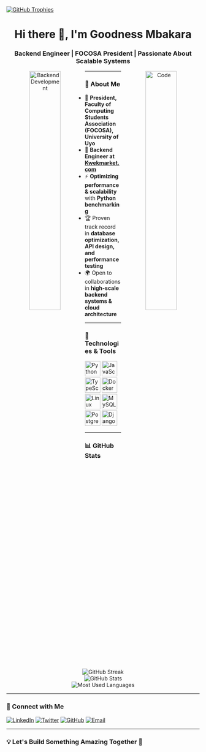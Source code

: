<!-- ![MasterHead](https://img.freepik.com/free-vector/application-development-banner_1325-399.jpg?w=1200) -->
<a href="https://github.com/Goodnessmbakara" target="_blank">
  <img src="https://github-profile-trophy.vercel.app/?username=Goodnessmbakara&theme=gruvbox&margin-w=15&no-bg=true&no-frame=true" alt="GitHub Trophies"/>
</a>

<h1 align="center">Hi there 👋, I'm Goodness Mbakara</h1>
<h3 align="center">Backend Engineer | FOCOSA President | Passionate About Scalable Systems</h3>

<p align="center">
 <img align="left" alt="Backend Development" width="40%" src="https://cdn.dribbble.com/users/1162077/screenshots/3848914/programmer.gif">
 <img align="right" alt="Code" width="40%" src="https://cdn.dribbble.com/users/1059583/screenshots/4171367/coding-freak.gif">
</p>

---

### 🚀 About Me
- 🎯 **President, Faculty of Computing Students Association (FOCOSA), University of Uyo**  
- 💼 **Backend Engineer at [Kwekmarket.com](https://kwekmarket.com)**  
- ⚡ **Optimizing performance & scalability** with **Python benchmarking**  
- 🏆 Proven track record in **database optimization, API design, and performance testing**  
- 🌍 Open to collaborations in **high-scale backend systems & cloud architecture**  

---

### 🔧 Technologies & Tools
<p align="left">
  <img src="https://cdn.jsdelivr.net/gh/devicons/devicon/icons/python/python-original.svg" height="40" alt="Python"/>
  <img src="https://cdn.jsdelivr.net/gh/devicons/devicon/icons/javascript/javascript-original.svg" height="40" alt="JavaScript"/>
  <img src="https://cdn.jsdelivr.net/gh/devicons/devicon/icons/typescript/typescript-original.svg" height="40" alt="TypeScript"/>
  <img src="https://cdn.jsdelivr.net/gh/devicons/devicon/icons/docker/docker-original.svg" height="40" alt="Docker"/>
  <img src="https://cdn.jsdelivr.net/gh/devicons/devicon/icons/linux/linux-original.svg" height="40" alt="Linux"/>
  <img src="https://cdn.jsdelivr.net/gh/devicons/devicon/icons/mysql/mysql-original.svg" height="40" alt="MySQL"/>
  <img src="https://cdn.jsdelivr.net/gh/devicons/devicon/icons/postgresql/postgresql-original.svg" height="40" alt="PostgreSQL"/>
  <img src="https://cdn.jsdelivr.net/gh/devicons/devicon/icons/django/django-original.svg" height="40" alt="Django"/>
</p>

---

### 📊 GitHub Stats
<p align="center">
  <img src="https://github-readme-streak-stats.herokuapp.com/?user=Goodnessmbakara&theme=dark" alt="GitHub Streak"/>
  <br>
  <img src="https://github-readme-stats.vercel.app/api?username=Goodnessmbakara&show_icons=true&theme=radical" alt="GitHub Stats"/>
  <br>
  <img src="https://github-profile-summary-cards.vercel.app/api/cards/repos-per-language?username=Goodnessmbakara&theme=github_dark" alt="Most Used Languages"/>
</p>

---

### 🔗 Connect with Me
[![LinkedIn](https://img.shields.io/badge/LinkedIn-GoodnessMbakara-blue?style=flat-square&logo=linkedin)](https://linkedin.com/in/goodnessmbakara)
[![Twitter](https://img.shields.io/badge/X-Goodnessmbakara-blue?style=flat-square&logo=twitter)](https://x.com/Goodnesmbakara)
[![GitHub](https://img.shields.io/badge/GitHub-Goodnessmbakara-lightgrey?style=flat-square&logo=github)](https://github.com/Goodnessmbakara)
[![Email](https://img.shields.io/badge/Email-mbakaragoodness2003@gmail.com-red?style=flat-square&logo=gmail)](mailto:mbakaragoodness2003@gmail.com)

---

### 💡 Let's Build Something Amazing Together 🚀
